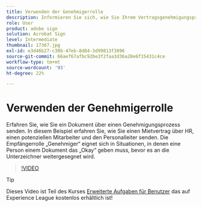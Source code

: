 ```yaml
---
title: Verwenden der Genehmigerrolle
description: Informieren Sie sich, wie Sie Ihrem Vertragsgenehmigungsprozess eine Genehmigerrolle hinzufügen.
role: User
product: adobe sign
solution: Acrobat Sign
level: Intermediate
thumbnail: 17367.jpg
exl-id: e3d46b27-c30b-47eb-8d84-3d99813f3096
source-git-commit: 66aef67afbc92be3f2faa3d36a28e6f15431c4ce
workflow-type: tm+mt
source-wordcount: '93'
ht-degree: 22%

---
```


# Verwenden der Genehmigerrolle

Erfahren Sie, wie Sie ein Dokument über einen Genehmigungsprozess senden. In diesem Beispiel erfahren Sie, wie Sie einen Mietvertrag über HR, einen potenziellen Mitarbeiter und den Personalleiter senden. Die Empfängerrolle „Genehmiger“ eignet sich in Situationen, in denen eine Person einem Dokument das „Okay“ geben muss, bevor es an die Unterzeichner weitergesegnet wird.

>[!VIDEO](https://video.tv.adobe.com/v/343854?hidetitle=true)

>[!TIP]
>
>Dieses Video ist Teil des Kurses [Erweiterte Aufgaben für Benutzer](https://experienceleague.adobe.com/?recommended=Sign-U-1-2020.3) das auf Experience League kostenlos erhältlich ist!



